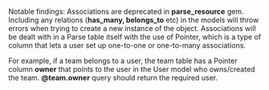 Notable findings: Associations are deprecated in **parse_resource** gem. Including any relations (**has_many, belongs_to** etc) in the models will throw errors when trying to create a new instance of the object. Associations will be dealt with in a Parse table itself with the use of Pointer, which is a type of column that lets a user set up one-to-one or one-to-many associations. 

For example, if a team belongs to a user, the team table has a Pointer column **owner** that points to the user in the User model who owns/created the team. **@team.owner** query should return the required user. 
